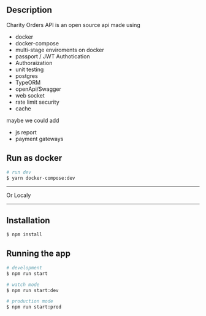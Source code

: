 ## Description

Charity Orders API is an open source api made using

- docker
- docker-compose
- multi-stage enviroments on docker
- passport / JWT Authotication
- Authoraization
- unit testing
- postgres
- TypeORM
- openApi/Swagger
- web socket
- rate limit security
- cache

maybe we could add 

- js report
- payment gateways


## Run as docker

```bash
# run dev
$ yarn docker-compose:dev
```

<hr>
Or Localy
<hr>

## Installation

```bash
$ npm install
```

## Running the app

```bash
# development
$ npm run start

# watch mode
$ npm run start:dev

# production mode
$ npm run start:prod
```
